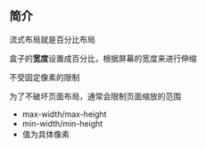 # 

## 简介

流式布局就是百分比布局

盒子的**宽度**设置成百分比，根据屏幕的宽度来进行伸缩

不受固定像素的限制

为了不破坏页面布局，通常会限制页面缩放的范围

- max-width/max-height
- min-width/min-height
- 值为具体像素

